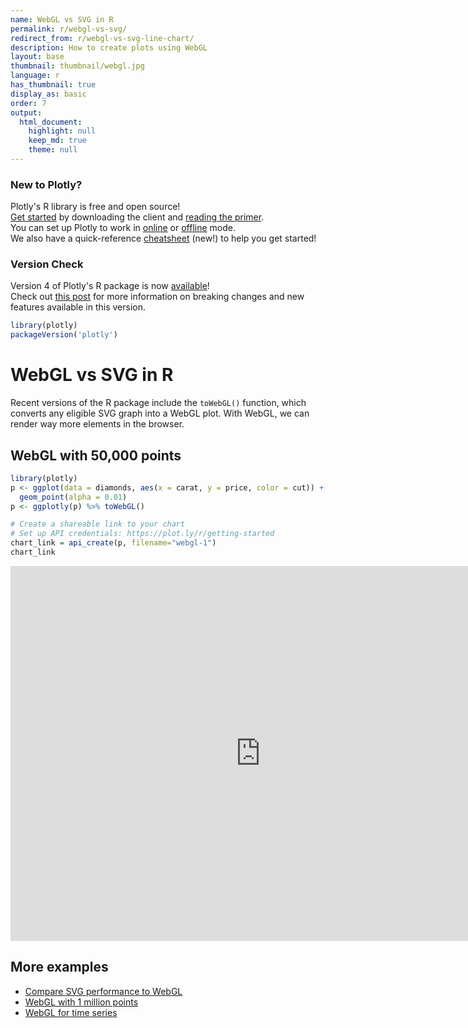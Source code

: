 ```yaml
---
name: WebGL vs SVG in R
permalink: r/webgl-vs-svg/
redirect_from: r/webgl-vs-svg-line-chart/
description: How to create plots using WebGL
layout: base
thumbnail: thumbnail/webgl.jpg
language: r
has_thumbnail: true
display_as: basic
order: 7
output:
  html_document:
    highlight: null
    keep_md: true
    theme: null
---
```




### New to Plotly?

Plotly's R library is free and open source!<br>
[Get started](https://plot.ly/r/getting-started/) by downloading the client and [reading the primer](https://plot.ly/r/getting-started/).<br>
You can set up Plotly to work in [online](https://plot.ly/r/getting-started/#hosting-graphs-in-your-online-plotly-account) or [offline](https://plot.ly/r/offline/) mode.<br>
We also have a quick-reference [cheatsheet](https://images.plot.ly/plotly-documentation/images/r_cheat_sheet.pdf) (new!) to help you get started!

### Version Check

Version 4 of Plotly's R package is now [available](https://plot.ly/r/getting-started/#installation)!<br>
Check out [this post](http://moderndata.plot.ly/upgrading-to-plotly-4-0-and-above/) for more information on breaking changes and new features available in this version.


```r
library(plotly)
packageVersion('plotly')
```

# WebGL vs SVG in R

Recent versions of the R package include the `toWebGL()` function, which converts any eligible SVG graph into a WebGL plot. With WebGL, we can render way more elements in the browser.

## WebGL with 50,000 points


```r
library(plotly)
p <- ggplot(data = diamonds, aes(x = carat, y = price, color = cut)) +
  geom_point(alpha = 0.01)
p <- ggplotly(p) %>% toWebGL()

# Create a shareable link to your chart
# Set up API credentials: https://plot.ly/r/getting-started
chart_link = api_create(p, filename="webgl-1")
chart_link
```

<iframe src="https://plot.ly/~RPlotBot/3959.embed" width="800" height="600" id="igraph" scrolling="no" seamless="seamless" frameBorder="0"> </iframe>

## More examples

* [Compare SVG performance to WebGL](https://plot.ly/r/webgl-vs-svg/)
* [WebGL with 1 million points](https://plot.ly/r/webgl-vs-svg-million-points/)
* [WebGL for time series](https://plot.ly/r/webgl-vs-svg-time-series/)
